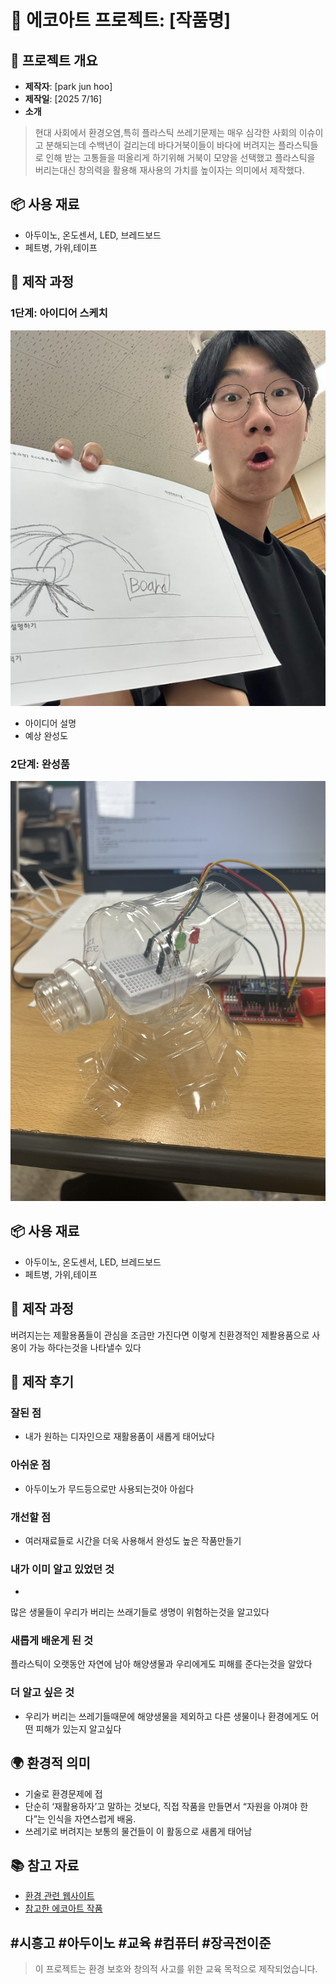 # 🌱 에코아트 프로젝트: [작품명]

## 📖 프로젝트 개요
- **제작자**: [park jun hoo]
- **제작일**: [2025 7/16]
- **소개**
> 현대 사회에서 환경오염,특히 플라스틱 쓰레기문제는 매우 심각한 사회의 이슈이고 분해되는데 수백년이 걸리는데 바다거북이들이 바다에 버려지는 플라스틱들로 인해 받는 고통들을 떠올리게 하기위해 거북이 모양을 선택했고 플라스틱을 버리는대신 창의력을 활용해 재사용의 가치를 높이자는 의미에서 제작했다.

## 📦 사용 재료
- 아두이노, 온도센서, LED, 브레드보드
- 페트병, 가위,테이프 

## 🔧 제작 과정 
### 1단계: 아이디어 스케치

![스케치 이미지](스캐치2.png)
- 아이디어 설명
- 예상 완성도

### 2단계: 완성품
![완성품](IMG_3149.JPG)



## 📦 사용 재료
- 아두이노, 온도센서, LED, 브레드보드
- 페트병, 가위,테이프 

## 🔧 제작 과정
버려지는는 제활용품들이 관심을 조금만 가진다면 이렇게 친환경적인 제퐐용품으로 사옹이 가능 하다는것을 나타낼수 있다 


## 💭 제작 후기
### 잘된 점
- 내가 원하는 디자인으로 재활용품이 새롭게 태어났다

### 아쉬운 점
- 아두이노가 무드등으로만 사용되는것아 아쉽다

### 개선할 점
- 여러재료들로 시간을 더욱 사용해서 완성도 높은 작품만들기

### 내가 이미 알고 있었던 것
-  
많은 생물들이 우리가 버리는 쓰래기들로 생명이 위험하는것을 알고있다
### 새롭게 배운게 된 것
플라스틱이 오랫동안 자연에 남아 해양생물과 우리에게도 피해를 준다는것을 알았다

### 더 알고 싶은 것
- 우리가 버리는 쓰레기들때문에 해양생물을 제외하고 다른 생물이나 환경에게도 어떤 피해가 있는지 알고싶다

## 🌍 환경적 의미
-  기술로 환경문제에 접
- 단순히 ‘재활용하자’고 말하는 것보다, 직접 작품을 만들면서 “자원을 아껴야 한다”는 인식을 자연스럽게 배움.
- 쓰레기로 버려지는 보통의 물건들이 이 활동으로 새롭게 태어남

## 📚 참고 자료
- [환경 관련 웹사이트](링크)
- [참고한 에코아트 작품](링크)



#시흥고 #아두이노 #교육 #컴퓨터 #장곡전이준
---

> 이 프로젝트는 환경 보호와 창의적 사고를 위한 교육 목적으로 제작되었습니다.
